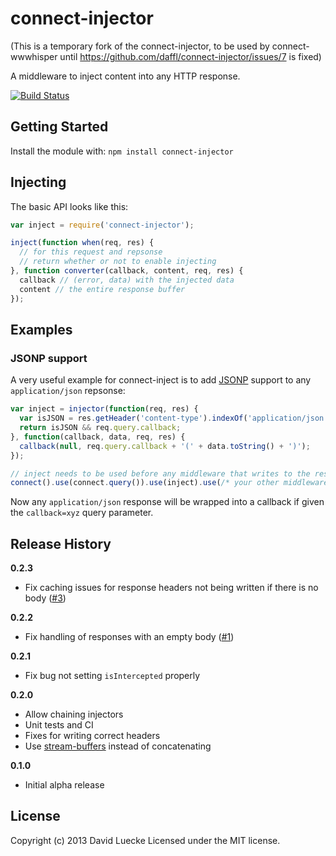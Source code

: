 # connect-injector

(This is a temporary fork of the connect-injector, to be used by
 connect-wwwhisper until
 https://github.com/daffl/connect-injector/issues/7 is fixed)

A middleware to inject content into any HTTP response.

[![Build Status](https://travis-ci.org/daffl/connect-injector.png?branch=master)](https://travis-ci.org/daffl/connect-injector)

## Getting Started

Install the module with: `npm install connect-injector`

## Injecting

The basic API looks like this:

```javascript
var inject = require('connect-injector');

inject(function when(req, res) {
  // for this request and repsonse
  // return whether or not to enable injecting
}, function converter(callback, content, req, res) {
  callback // (error, data) with the injected data
  content // the entire response buffer
});
```

## Examples

### JSONP support

A very useful example for connect-inject is to add [JSONP](http://en.wikipedia.org/wiki/JSONP)
support to any `application/json` repsonse:

```javascript
var inject = injector(function(req, res) {
  var isJSON = res.getHeader('content-type').indexOf('application/json') !== -1;
  return isJSON && req.query.callback;
}, function(callback, data, req, res) {
  callback(null, req.query.callback + '(' + data.toString() + ')');
});

// inject needs to be used before any middleware that writes to the response
connect().use(connect.query()).use(inject).use(/* your other middleware here */);
```

Now any `application/json` response will be wrapped into a callback if given the
`callback=xyz` query parameter.

## Release History

__0.2.3__

- Fix caching issues for response headers not being written if there is no body ([#3](https://github.com/daffl/connect-injector/issues/3))

__0.2.2__

- Fix handling of responses with an empty body ([#1](https://github.com/daffl/connect-injector/pull/1))

__0.2.1__

- Fix bug not setting `isIntercepted` properly

__0.2.0__

- Allow chaining injectors
- Unit tests and CI
- Fixes for writing correct headers
- Use [stream-buffers](https://github.com/samcday/node-stream-buffer) instead of concatenating

__0.1.0__

- Initial alpha release

## License

Copyright (c) 2013 David Luecke
Licensed under the MIT license.
